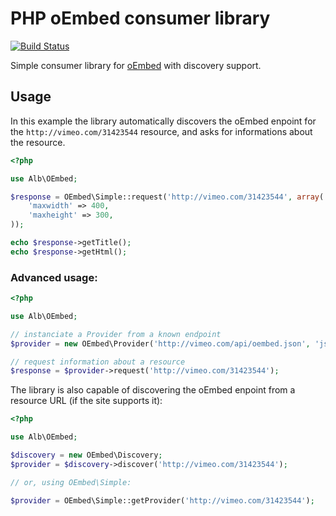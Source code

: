 # PHP oEmbed consumer library

[![Build Status](https://secure.travis-ci.org/arnaud-lb/alb-oembed.png)](http://travis-ci.org/arnaud-lb/alb-oembed)

Simple consumer library for [oEmbed](http://oembed.com/) with discovery support.

## Usage

In this example the library automatically discovers the oEmbed enpoint for the `http://vimeo.com/31423544` resource, and asks for informations about the resource.

``` php
<?php

use Alb\OEmbed;

$response = OEmbed\Simple::request('http://vimeo.com/31423544', array(
    'maxwidth' => 400,
    'maxheight' => 300,
));

echo $response->getTitle();
echo $response->getHtml();
```

### Advanced usage:

``` php
<?php

use Alb\OEmbed;

// instanciate a Provider from a known endpoint
$provider = new OEmbed\Provider('http://vimeo.com/api/oembed.json', 'json');

// request information about a resource
$response = $provider->request('http://vimeo.com/31423544');
```

The library is also capable of discovering the oEmbed enpoint from a resource URL (if the site supports it):

``` php
<?php

use Alb\OEmbed;

$discovery = new OEmbed\Discovery;
$provider = $discovery->discover('http://vimeo.com/31423544');

// or, using OEmbed\Simple:

$provider = OEmbed\Simple::getProvider('http://vimeo.com/31423544');
```

